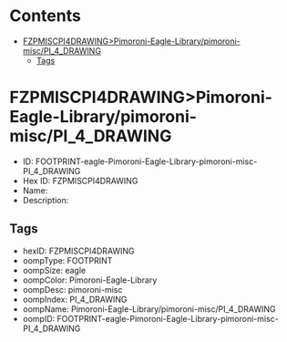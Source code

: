 



Contents
========

* [FZPMISCPI4DRAWING>Pimoroni-Eagle-Library/pimoroni-misc/PI_4_DRAWING](#fzpmiscpi4drawingpimoroni-eagle-librarypimoroni-miscpi_4_drawing)
	* [Tags](#tags)

# FZPMISCPI4DRAWING>Pimoroni-Eagle-Library/pimoroni-misc/PI_4_DRAWING

- ID: FOOTPRINT-eagle-Pimoroni-Eagle-Library-pimoroni-misc-PI_4_DRAWING
- Hex ID: FZPMISCPI4DRAWING
- Name: 
- Description: 

## Tags

- hexID: FZPMISCPI4DRAWING
- oompType: FOOTPRINT
- oompSize: eagle
- oompColor: Pimoroni-Eagle-Library
- oompDesc: pimoroni-misc
- oompIndex: PI_4_DRAWING
- oompName: Pimoroni-Eagle-Library/pimoroni-misc/PI_4_DRAWING
- oompID: FOOTPRINT-eagle-Pimoroni-Eagle-Library-pimoroni-misc-PI_4_DRAWING
